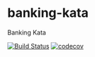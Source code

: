 # banking-kata
Banking Kata


[![Build Status](https://travis-ci.org/changing-official/banking-kata.svg?branch=dev)](https://travis-ci.org/changing-official/banking-kata) [![codecov](https://codecov.io/gh/changing-official/banking-kata/branch/dev/graph/badge.svg)](https://codecov.io/gh/changing-official/banking-kata)
